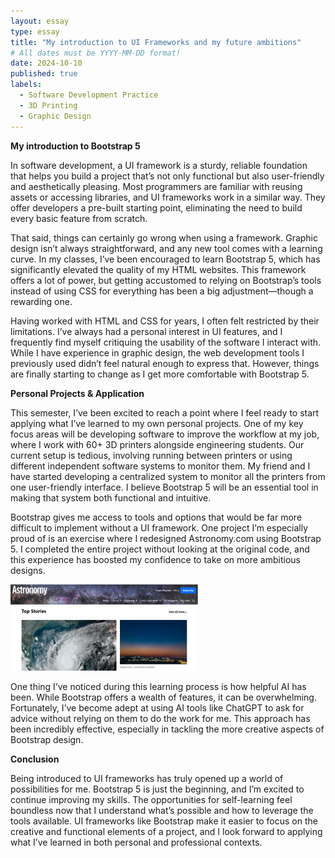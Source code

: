 ```yaml
---
layout: essay
type: essay
title: "My introduction to UI Frameworks and my future ambitions"
# All dates must be YYYY-MM-DD format!
date: 2024-10-10
published: true
labels:
  - Software Development Practice
  - 3D Printing
  - Graphic Design
---
```



**My introduction to Bootstrap 5**

In software development, a UI framework is a sturdy, reliable foundation that helps you build a project that’s not only functional but also user-friendly and aesthetically pleasing. Most programmers are familiar with reusing assets or accessing libraries, and UI frameworks work in a similar way. They offer developers a pre-built starting point, eliminating the need to build every basic feature from scratch.

That said, things can certainly go wrong when using a framework. Graphic design isn’t always straightforward, and any new tool comes with a learning curve. In my classes, I’ve been encouraged to learn Bootstrap 5, which has significantly elevated the quality of my HTML websites. This framework offers a lot of power, but getting accustomed to relying on Bootstrap’s tools instead of using CSS for everything has been a big adjustment—though a rewarding one.

Having worked with HTML and CSS for years, I often felt restricted by their limitations. I’ve always had a personal interest in UI features, and I frequently find myself critiquing the usability of the software I interact with. While I have experience in graphic design, the web development tools I previously used didn’t feel natural enough to express that. However, things are finally starting to change as I get more comfortable with Bootstrap 5.

**Personal Projects & Application**

This semester, I’ve been excited to reach a point where I feel ready to start applying what I’ve learned to my own personal projects. One of my key focus areas will be developing software to improve the workflow at my job, where I work with 60+ 3D printers alongside engineering students. Our current setup is tedious, involving running between printers or using different independent software systems to monitor them. My friend and I have started developing a centralized system to monitor all the printers from one user-friendly interface. I believe Bootstrap 5 will be an essential tool in making that system both functional and intuitive.

Bootstrap gives me access to tools and options that would be far more difficult to implement without a UI framework. One project I’m especially proud of is an exercise where I redesigned Astronomy.com using Bootstrap 5. I completed the entire project without looking at the original code, and this experience has boosted my confidence to take on more ambitious designs.

<img width="300px" class="rounded float-start pe-4" src="../img/UIreflection/astronomy.png">

One thing I’ve noticed during this learning process is how helpful AI has been. While Bootstrap offers a wealth of features, it can be overwhelming. Fortunately, I’ve become adept at using AI tools like ChatGPT to ask for advice without relying on them to do the work for me. This approach has been incredibly effective, especially in tackling the more creative aspects of Bootstrap design.

**Conclusion**

Being introduced to UI frameworks has truly opened up a world of possibilities for me. Bootstrap 5 is just the beginning, and I’m excited to continue improving my skills. The opportunities for self-learning feel boundless now that I understand what’s possible and how to leverage the tools available. UI frameworks like Bootstrap make it easier to focus on the creative and functional elements of a project, and I look forward to applying what I’ve learned in both personal and professional contexts.





